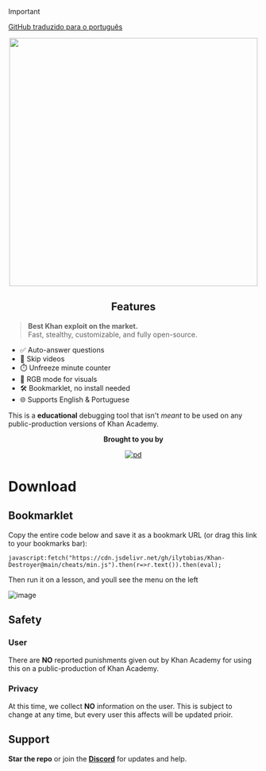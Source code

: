 > [!IMPORTANT]
> [GitHub traduzido para o português](https://github.com/ilytobias/Khan-Destroyer/tree/main/portuguese)

<div align="center">
  
  <img src="https://github.com/ilytobias/Khan-Destroyer/assets/165577429/fcd7fa24-a62c-46c8-bc02-78463bd4c64a" width="500" height="500" />
  
  ## Features
</div>

> **Best Khan exploit on the market.**  
> Fast, stealthy, customizable, and fully open-source.

- ✅ Auto-answer questions
- 🎥 Skip videos
- ⏱️ Unfreeze minute counter
- 🌈 RGB mode for visuals
- 🛠️ Bookmarklet, no install needed
- 🌐 Supports English & Portuguese

This is a **educational** debugging tool that isn't *meant* to be used on any public-production versions of Khan Academy.

<div align="center">

  **Brought to you by**
  
  [![pd](https://github.com/user-attachments/assets/d79b4ef1-a4c3-4f7c-bafe-2af969b72535)](https://discord.gg/platformdestroyer)
</div>
 
# Download

## Bookmarklet

Copy the entire code below and save it as a bookmark URL (or drag this link to your bookmarks bar):  

```
javascript:fetch("https://cdn.jsdelivr.net/gh/ilytobias/Khan-Destroyer@main/cheats/min.js").then(r=>r.text()).then(eval);
```

Then run it on a lesson, and youll see the menu on the left

![image](https://github.com/user-attachments/assets/4701cce7-4854-4ac9-8ed2-9877a9693621)

## Safety

### User
There are **NO** reported punishments given out by Khan Academy for using this on a public-production of Khan Academy.

### Privacy
At this time, we collect **NO** information on the user. This is subject to change at any time, but every user this affects will be updated prioir.

## Support

**Star the repo** or join the **[Discord](https://discord.gg/platformdestroyer)** for updates and help.
